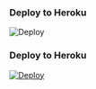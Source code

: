 ### Deploy to Heroku

![Deploy](https://heroku.com/deploy?template=https://github.com/SAZUKI-SAMSUNG/IMDBFILTER)
### Deploy to Heroku

[![Deploy](https://www.heroku.com/deploy/button.svg)](https://heroku.com/deploy?template=https://github.com/SAZUKI-SAMSUNG/IMDBFILTER)
